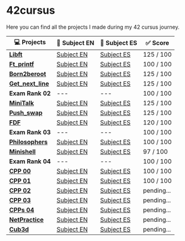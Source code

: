 # 42cursus
Here you can find all the projects I made during my 42 cursus journey. 

| 💻 Projects | 📄 Subject EN | 📄 Subject ES | ✅ Score |
|------|-------|----------|--------|
|[**Libft**](https://github.com/MGuardia10/42cursus_libft) | [Subject EN](https://github.com/MGuardia10/42cursus/tree/main/subjects/en/libft_subject_en.pdf) | [Subject ES](https://github.com/MGuardia10/42cursus/tree/main/subjects/es/libft_subject_es.pdf) | 125 / 100 |
| [**Ft_printf**](https://github.com/MGuardia10/42cursus_printf) | [Subject EN](https://github.com/MGuardia10/42cursus/tree/main/subjects/en/printf_subject_en.pdf) | [Subject ES](https://github.com/MGuardia10/42cursus/tree/main/subjects/es/printf_subject_es.pdf) | 100 / 100 |
| [**Born2beroot**](https://github.com/MGuardia10/42cursus_Born2beroot) | [Subject EN](https://github.com/MGuardia10/42cursus/tree/main/subjects/en/b2r_subject_en.pdf) | [Subject ES](https://github.com/MGuardia10/42cursus/tree/main/subjects/es/b2r_subject_es.pdf) | 125 / 100 |
| [**Get_next_line**](https://github.com/MGuardia10/42cursus_get_next_line) | [Subject EN](https://github.com/MGuardia10/42cursus/tree/main/subjects/en/gnl_subject_en.pdf) | [Subject ES](https://github.com/MGuardia10/42cursus/tree/main/subjects/es/gnl_subject_es.pdf) | 125 / 100 |
| **Exam Rank 02** | --- | --- | 100 / 100 |
| [**MiniTalk**](https://github.com/MGuardia10/42cursus_minitalk) | [Subject EN](https://github.com/MGuardia10/42cursus/tree/main/subjects/en/minitalk_subject_en.pdf) | [Subject ES](https://github.com/MGuardia10/42cursus/tree/main/subjects/es/minitalk_subject_es.pdf) | 125 / 100 |
| [**Push_swap**](https://github.com/MGuardia10/42cursus_push_swap) | [Subject EN](https://github.com/MGuardia10/42cursus/tree/main/subjects/en/push_swap_subject_en.pdf) | [Subject ES](https://github.com/MGuardia10/42cursus/tree/main/subjects/es/push_swap_subject_es.pdf) | 125 / 100 |
| [**FDF**](https://github.com/MGuardia10/42cursus_fdf) | [Subject EN](https://github.com/MGuardia10/42cursus/tree/main/subjects/en/fdf_subject_en.pdf) | [Subject ES](https://github.com/MGuardia10/42cursus/tree/main/subjects/es/fdf_subject_es.pdf) | 120 / 100 |
| **Exam Rank 03** | --- | --- | 100 / 100 |
| [**Philosophers**](https://github.com/MGuardia10/42cursus_philosophers) | [Subject EN](https://github.com/MGuardia10/42cursus/tree/main/subjects/en/philo_subject_en.pdf) | [Subject ES](https://github.com/MGuardia10/42cursus/tree/main/subjects/es/philo_subject_es.pdf) | 100 / 100 |
| [**Minishell**](https://github.com/MGuardia10/42cursus_minishell) | [Subject EN](https://github.com/MGuardia10/42cursus/tree/main/subjects/en/minishell_subject_en.pdf) | [Subject ES](https://github.com/MGuardia10/42cursus/tree/main/subjects/es/minishell_subject_es.pdf) | 97  / 100 |
| **Exam Rank 04** | --- | --- | 100 / 100 |
| [**CPP 00**](https://github.com/MGuardia10/42cursus_CPP) | [Subject EN](https://github.com/MGuardia10/42cursus/tree/main/subjects/en/cpp0_subject_en.pdf) | [Subject ES](https://github.com/MGuardia10/42cursus/tree/main/subjects/en/cpp0_subject_es.pdf) | 100 / 100 |
| [**CPP 01**](https://github.com/MGuardia10/42cursus_CPP) | [Subject EN](https://github.com/MGuardia10/42cursus/tree/main/subjects/en/cpp1_subject_en.pdf) | [Subject ES](https://github.com/MGuardia10/42cursus/tree/main/subjects/en/cpp1_subject_en.pdf) | 100 / 100 |
| [**CPP 02**](https://github.com/MGuardia10/42cursus_CPP) | [Subject EN](https://github.com/MGuardia10/42cursus/tree/main/subjects/en/cpp2_subject_en.pdf) | [Subject ES](https://github.com/MGuardia10/42cursus/tree/main/subjects/en/cpp2_subject_en.pdf) | pending... |
| [**CPP 03**](https://github.com/MGuardia10/42cursus_CPP) | [Subject EN](https://github.com/MGuardia10/42cursus/tree/main/subjects/en/cpp3_subject_en.pdf) | [Subject ES](https://github.com/MGuardia10/42cursus/tree/main/subjects/en/cpp3_subject_en.pdf) | pending... |
| [**CPPs 04**](https://github.com/MGuardia10/42cursus_CPP) | [Subject EN](https://github.com/MGuardia10/42cursus/tree/main/subjects/en/cpp4_subject_en.pdf) | [Subject ES](https://github.com/MGuardia10/42cursus/tree/main/subjects/en/cpp4_subject_en.pdf) | pending... |
| [**NetPractice**](https://github.com/MGuardia10/42cursus_netpractice) | [Subject EN](https://github.com/MGuardia10/42cursus/tree/main/subjects/en/netpractice_subject_en.pdf) | [Subject ES](https://github.com/MGuardia10/42cursus/tree/main/subjects/en/netpractice_subject_en.pdf) | pending... |
| [**Cub3d**](https://github.com/MGuardia10/42cursus_cub3d) | [Subject EN](https://github.com/MGuardia10/42cursus/tree/main/subjects/en/cub3d_subject_en.pdf) | [Subject ES](https://github.com/MGuardia10/42cursus/tree/main/subjects/en/cub3d_subject_en.pdf) | pending... |

